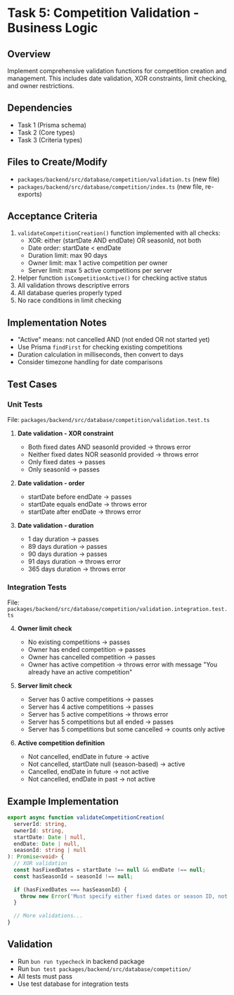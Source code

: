 # Task 5: Competition Validation - Business Logic

## Overview
Implement comprehensive validation functions for competition creation and management. This includes date validation, XOR constraints, limit checking, and owner restrictions.

## Dependencies
- Task 1 (Prisma schema)
- Task 2 (Core types)
- Task 3 (Criteria types)

## Files to Create/Modify
- `packages/backend/src/database/competition/validation.ts` (new file)
- `packages/backend/src/database/competition/index.ts` (new file, re-exports)

## Acceptance Criteria
1. `validateCompetitionCreation()` function implemented with all checks:
   - XOR: either (startDate AND endDate) OR seasonId, not both
   - Date order: startDate < endDate
   - Duration limit: max 90 days
   - Owner limit: max 1 active competition per owner
   - Server limit: max 5 active competitions per server
2. Helper function `isCompetitionActive()` for checking active status
3. All validation throws descriptive errors
4. All database queries properly typed
5. No race conditions in limit checking

## Implementation Notes
- "Active" means: not cancelled AND (not ended OR not started yet)
- Use Prisma `findFirst` for checking existing competitions
- Duration calculation in milliseconds, then convert to days
- Consider timezone handling for date comparisons

## Test Cases

### Unit Tests
File: `packages/backend/src/database/competition/validation.test.ts`

1. **Date validation - XOR constraint**
   - Both fixed dates AND seasonId provided → throws error
   - Neither fixed dates NOR seasonId provided → throws error
   - Only fixed dates → passes
   - Only seasonId → passes

2. **Date validation - order**
   - startDate before endDate → passes
   - startDate equals endDate → throws error
   - startDate after endDate → throws error

3. **Date validation - duration**
   - 1 day duration → passes
   - 89 days duration → passes
   - 90 days duration → passes
   - 91 days duration → throws error
   - 365 days duration → throws error

### Integration Tests
File: `packages/backend/src/database/competition/validation.integration.test.ts`

4. **Owner limit check**
   - No existing competitions → passes
   - Owner has ended competition → passes
   - Owner has cancelled competition → passes
   - Owner has active competition → throws error with message "You already have an active competition"

5. **Server limit check**
   - Server has 0 active competitions → passes
   - Server has 4 active competitions → passes
   - Server has 5 active competitions → throws error
   - Server has 5 competitions but all ended → passes
   - Server has 5 competitions but some cancelled → counts only active

6. **Active competition definition**
   - Not cancelled, endDate in future → active
   - Not cancelled, startDate null (season-based) → active
   - Cancelled, endDate in future → not active
   - Not cancelled, endDate in past → not active

## Example Implementation
```typescript
export async function validateCompetitionCreation(
  serverId: string,
  ownerId: string,
  startDate: Date | null,
  endDate: Date | null,
  seasonId: string | null
): Promise<void> {
  // XOR validation
  const hasFixedDates = startDate !== null && endDate !== null;
  const hasSeasonId = seasonId !== null;
  
  if (hasFixedDates === hasSeasonId) {
    throw new Error('Must specify either fixed dates or season ID, not both');
  }
  
  // More validations...
}
```

## Validation
- Run `bun run typecheck` in backend package
- Run `bun test packages/backend/src/database/competition/`
- All tests must pass
- Use test database for integration tests

